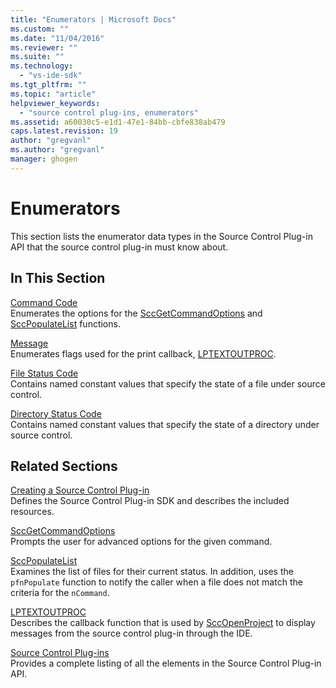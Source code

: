 ```yaml
---
title: "Enumerators | Microsoft Docs"
ms.custom: ""
ms.date: "11/04/2016"
ms.reviewer: ""
ms.suite: ""
ms.technology: 
  - "vs-ide-sdk"
ms.tgt_pltfrm: ""
ms.topic: "article"
helpviewer_keywords: 
  - "source control plug-ins, enumerators"
ms.assetid: a60030c5-e1d1-47e1-84bb-cbfe838ab479
caps.latest.revision: 19
author: "gregvanl"
ms.author: "gregvanl"
manager: ghogen
---
```

# Enumerators
This section lists the enumerator data types in the Source Control Plug-in API that the source control plug-in must know about.  
  
## In This Section  
 [Command Code](../extensibility/command-code-enumerator.md)  
 Enumerates the options for the [SccGetCommandOptions](../extensibility/sccgetcommandoptions-function.md) and [SccPopulateList](../extensibility/sccpopulatelist-function.md) functions.  
  
 [Message](../extensibility/message-enumerator.md)  
 Enumerates flags used for the print callback, [LPTEXTOUTPROC](../extensibility/lptextoutproc.md).  
  
 [File Status Code](../extensibility/file-status-code-enumerator.md)  
 Contains named constant values that specify the state of a file under source control.  
  
 [Directory Status Code](../extensibility/directory-status-code-enumerator.md)  
 Contains named constant values that specify the state of a directory under source control.  
  
## Related Sections  
 [Creating a Source Control Plug-in](../extensibility/internals/creating-a-source-control-plug-in.md)  
 Defines the Source Control Plug-in SDK and describes the included resources.  
  
 [SccGetCommandOptions](../extensibility/sccgetcommandoptions-function.md)  
 Prompts the user for advanced options for the given command.  
  
 [SccPopulateList](../extensibility/sccpopulatelist-function.md)  
 Examines the list of files for their current status. In addition, uses the `pfnPopulate` function to notify the caller when a file does not match the criteria for the `nCommand`.  
  
 [LPTEXTOUTPROC](../extensibility/lptextoutproc.md)  
 Describes the callback function that is used by [SccOpenProject](../extensibility/sccopenproject-function.md) to display messages from the source control plug-in through the IDE.  
  
 [Source Control Plug-ins](../extensibility/source-control-plug-ins.md)  
 Provides a complete listing of all the elements in the Source Control Plug-in API.